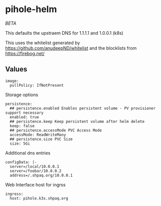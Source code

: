 # pihole-helm


*BETA*

This defaults  the upstraem DNS for 1.1.1.1 and 1.0.0.1 (k8s)

This uses the whitelist generated by https://github.com/anudeepND/whitelist and the blocklists from https://firebog.net/

## Values

```
image:
  pullPolicy: IfNotPresent
```
Storage options 
```
persistence:
  ## persistence.enabled Enables persistent volume - PV provisioner support necessary
  enabled: true
  ## persistence.keep Keep persistent volume after helm delete
  keep: false
  ## persistence.accessMode PVC Access Mode
  accessMode: ReadWriteMany
  ## persistence.size PVC Size
  size: 5Gi
```
Additional dns entries
```
configData: |-
  server=/local/10.0.0.1
  server=/foobar/10.0.0.2
  address=/.shpaq.org/10.0.0.1
```
Web Interface host for ingrss
```
ingress:
  host: pihole.k3s.shpaq.org

```
